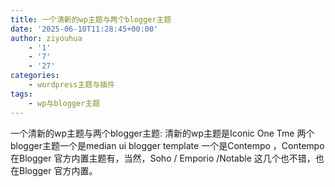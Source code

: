 ```yaml
---
title: 一个清新的wp主题与两个blogger主题
date: '2025-06-10T11:28:45+00:00'
author: ziyouhua
    - '1'
    - '7'
    - '27'
categories:
    - wordpress主题与插件
tags:
    - wp与blogger主题
---
```


一个清新的wp主题与两个blogger主题: 清新的wp主题是Iconic One Tme 两个blogger主题一个是median ui blogger template 一个是Contempo ，Contempo在Blogger 官方内置主题有，当然，Soho / Emporio /Notable 这几个也不错，也在Blogger 官方内置。